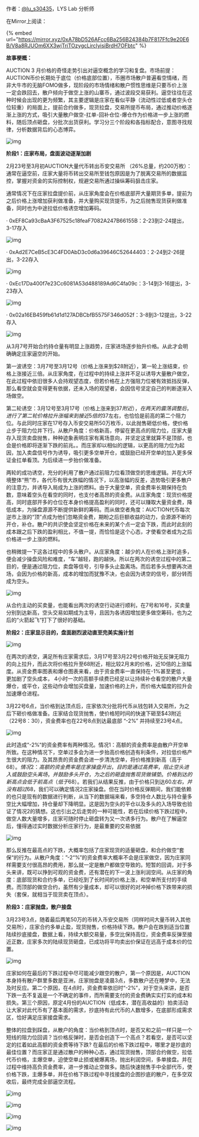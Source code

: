 作者：[@lu_s30435](https://x.com/lu_s30435)，LYS Lab 分析师

在Mirror上阅读：

{% embed url="https://mirror.xyz/0xA78bD526AFcc6Ba256B24384b7F817Ffc9e20E6B/V8a8RJUOm6XX3wjTriTOzygcLircIyisiBrdH7OFbtc" %}

**故事梗概：**

AUCTION 3 月价格的奇怪走势引出对逼空概念的学习和复盘。市场前提：AUCTION币价长期处于底位（价格底部位置），币圈市场散户普遍看空情绪，而非大牛市的无脑FOMO做多，现阶段的市场情绪和散户惯性思维是只要币价上涨一定会跌回去，散户倾向于做空上涨的山寨币，通过波段交易获利。逼空往往在这种时候会出现的更为频繁，其主要逻辑是庄家在看似平静（流动性过低或者空头仓位较重）的局面上，提前合约做多，现货拉盘，交易所提币布局，通过推动价格逐渐上涨的方式，吸引大量散户做空-扛单-回补仓位-爆仓作为价格进一步上涨的燃料，随后顶点砸盘，分批次出货获利。学习分三个阶段和各指标配合，意图寻找规律，分析数据背后的心态博弈。

![img](https://images.mirror-media.xyz/publication-images/y8NKgtLECV36oosLTHfSn.png)

**阶段1：庄家布局，盘面波动逐渐加剧**

2月23号至3月初AUCTION大量代币转出币安交易所 （26%总量，约200万枚）：通常在逼空前，庄家大量将币转出交易所至钱包原因是为了脱离交易所的数据监控，掌握对资金的实际控制权，规避交易所通过操纵筹码狙击庄家。

通常情况下在庄家拉盘提价前，从庄家角度会在价格底部开大量期货多单，提前为之后价格上涨增加获利做准备，并大量购买现货提币，为之后抛售现货获利做准备，同时也为中途拉低价格诱空增加筹码。

·     0xEF8Ca93cBaA3F67525c18feaF7082A247B66155B：2-23到2-24提出，3-17存入

![img](https://images.mirror-media.xyz/publication-images/pdKtqWEiCgDxHrt43z2A7.png)

·     0xAd2E7CeB5cE3C4FD0AbD3c0d6a39646C52644403：2-24到2-26提出，3-22存入

![img](https://images.mirror-media.xyz/publication-images/RPtNEKOY6sOCS5DoufW4l.png)

·     0xEc17Da400f7e23Cc6081A53d488189Ad6C4fa09c：3-14到3-16提出，3-23存入

![img](https://images.mirror-media.xyz/publication-images/EmYhyuCCX39G3K7F972pa.png)

·     0x02a16EB459fb61d1d127ADBCbfB5575F346d052f：3-8到3-12提出，3-22存入

![img](https://images.mirror-media.xyz/publication-images/pFCvNLb_RNmYQkP267c8o.png)

从3月7号开始合约持仓量有明显上涨趋势，庄家进场逐步抬升价格。从此才会明确确定庄家逼空的开始。

第一波诱空：3月7号至3月12号（价格上涨来到$28附近），第一轮上涨结束，价格上涨接近三倍。从庄家角度，在过程中的持续上涨并不足以诱导大量散户做空，在此过程中依旧很多人会持观望态度，但若价格在上方强阻力位被有效抵挡反弹，那么看空就会变得更有依据，还未入场的观望者，会因信号坚定自己的判断逐渐入场做空。

第二轮诱空：3月12号至3月17号（价格上涨来到$37附近），在两天的震荡调整后，进行了第二轮价格拉升涨幅来到接近5倍的$37左右，也恰恰是前高的第二个阻力位。与此同时庄家在17号存入币安交易所50万枚币，以此抛售砸低价格，使价格止步于阻力位并下行。从散户角度：价格新高，停留在更高点的阻力位，庄家大量存入现货卖盘抛售，种种迹象表明庄家有离场意向，并坚定这里就算不是顶部，也会是价格即将逐渐下跌的前兆。。而庄家却以相似的逻辑，以更高的阻力位为起因，加入卖盘信号作为诱导，吸引更多空单开仓，或鼓励已经开空单的加入更多保证金扛单看顶。为后续进一步抬价做准备。

两轮的成功诱空，充分的利用了散户通过前阻力位看顶做空的思维逻辑。并在大环境整体“熊”市，各代币有很大跌幅的情况下，以高涨幅的反差，造势吸引更多散户的注意力，并诱导入局成为上涨的燃料。由于大量空单，资金费率长期保持在负数，意味着空头在看空的同时，也支付者高昂的资金费。从庄家角度：现货价格提高，同时底部开多的仓位在本身价格提高盈利的同时，还可以赚取大量资金费，降低成本，为操盘源源不断提供新鲜的筹码。而从做空者角度：AUCTION代币每次逆市上涨的“顶”点成为他们忽略资金费，期盼之后巨额收益的动力，会源源不断的开仓，补仓。散户的共识使会坚定价格在未来的某个点一定会下跌，而此时此刻的成本跟之后下跌的盈利相比，不值一提，而恰恰是这个心态，才使看空者成为之后价格进一步上涨的燃料。

也稍微提一下这各过程中的多头散户。从庄家角度：越少的人在价格上涨时追多，便会减少操盘风险和难度，“车”越轻，跑的越快。所以在两次的诱空过程中的第二目的，便是通过阻力位，卖盘等信号，引导多头止盈离场。而后若多头想要再次进场，会因为价格的新高，成本的增加而犹豫不决，也会因为诱空的信号，部分转而成为空头。

![img](https://images.mirror-media.xyz/publication-images/x54jLIb9bV5hR56vRFSXc.png)

从合约主动的买卖量，也能看出两次的诱空行动进行顺利，在7号和16号，买卖量分别到达新高，空头交易如期成为主导，且因为各诱因增加更多做空筹码，也为之后的“火箭起飞“打下了很好的基础。

**阶段2：庄家显示目的，盘面剧烈波动直至完美实施计划**

![img](https://images.mirror-media.xyz/publication-images/2H1oidy1mypMW4xiJpuk2.png)

在两次的诱空，满足所有庄家需求后，3月17号至3月22号价格开始无反弹无阻力的向上拉升，而此次将价格拉升至68附近，相比较2月末的价格，近10倍的上涨幅度。从资金费率图表和爆仓图表来看，由于资金费率一直保持在-1%甚至更低 ，更加剧了空头成本， 4小时一次的高额手续费已经足以让持续补仓看空的散户大量爆仓，或平仓，这些动作会增加买盘量，加速价格的上升，而价格大幅度的拉升会加速爆仓进程。

3月22号6点，当价格到达顶点后，庄家依次分批将代币从钱包转入交易所，为之后下砸价格做准备。庄家结合现货抛售，使价格短时间的快速下砸至$43附近（22号8：30），资金费率也在22号8点到达最底部 “-2%” 并持续至23号4点。

![img](https://images.mirror-media.xyz/publication-images/5nS9UvMg-nVRQDAyWHd9w.png)

此时造成“-2%“的资金费率有两种情况。情况1：高额的资金费率是由散户开空单所致。在这种情况下，空单过多会为进一步抬高价格创造有利条件，对拉低价格产生很大的阻力。及其昂贵的资金费会进一步清洗空单，将价格推到新高（高于$68）。情况2：高额的资金费率是庄家操盘开出，目的是通过高费率，阻止空头进入或鼓励空头离场，并鼓励多头开仓，为之后的砸盘抛售现货做铺垫。价格到达的新高点会低于前高点（低于$68）。若我们从结果反推，由于价格只到达$60左右，并没有超过$68，我们可以确定情况2庄家操盘。但在当时价格反弹期间，我们能依赖的也只是现有的数据进行判断，从当下的数据端来看，多空持仓人数比与持仓量多空比大幅增加，持仓量却下降明显。这是因为空头的平仓以及多头的入场导致也验证了情况2的猜想。这也引出之后走势的一种可能性，若在后续价格下跌过程中，做空人数大量增多，庄家可随时停止砸盘转为又一次诱多行为。散户在了解逼空后，懂得通过实时数据分析庄家行为，是最重要的交易依据

![img](https://images.mirror-media.xyz/publication-images/4thToLTiJEbPh7yXq41Mv.png)

那么反推在最高点的下跌，大概率包括了庄家现货的适量砸盘，和合约做空“套保“的行为。从散户角度：”-2“%”的资金费率大概率不会是庄家做空，因为庄家同样需要支付很高昂的费用，那么就一定是散户都做空导致的。短暂的回调，对于多头来讲，既可以挣到可观的资金费，还有潜在的下一波上涨利润空间。从庄家的角度：底部现货和合约多单，已经吃到了长时间的价格上涨，和空单所支付的手续费。而顶部的做空合约，虽然有少量成本，却可以很好的对冲掉价格下跌带来的损失（套保，就相当于现货卖在顶点）。

**阶段3：庄家抛盘，散户接盘**

3月23号3点，随着最后两笔50万的币转入币安交易所（同样时间大量币转入其他交易所），庄家合约多单止盈，现货抛售，价格持续下跌。散户会在跌到适当位置陆续抄底接盘，数据上看，持续大额交易量，多空比保持高位，资金费率反弹至接近正数，庄家多次的陆续现货砸盘，已成功将平均卖出价保证在远高于成本价的位置。

![img](https://images.mirror-media.xyz/publication-images/YzDj2LURVx2a0FqyfLsfq.png)

庄家如何在最后的下跌过程中尽可能减少跟空的散户，第一个原因是，AUCTION本身持有散户群里多数是亚洲，庄家抛盘是凌晨3点，多数散户还在睡梦中，无法及时反应。第二个原因，在4点时，资金费率依旧时“-2%”，对于空头来讲，是否下跌一去不复返是一个不确定的事件，而所需要支付的资金费确实实打实的成本和损失。第三个原因，原定4月份的AUCTION（低成本，潜在高收益的）拍卖活动让大家对此代币有了基本面的需求，抄底持有此代币的人数增多，在底部形成需求区，恰好满足庄家接盘需求。

整体的拉盘到踩盘，从散户的角度：当价格到顶点时，是否又和之前一样只是一个短线的阻力位回调？当价格反弹时，是否会创造下一个高点？若看空，是否可以坚定的扛着如此高额的资金费等待下跌? 在最后的价格下跌过程中，哪里才是抄底的最佳位置？而庄家正是通过散户的种种心态，通过现货抛售，顶部合约做空，拉低代币价格，主爆空单，迫使空单止损或被爆离场，抛出利润空间，多单接盘。并在过程中维持高负资金费率，进一步推动止空做多。随后快速抛售手中全部代币，使价格下跌，主爆多单，并在价格下跌过程中寻找接盘的企图抄底的散户，在多空双收后，最终完成全部逼空流程。

![img](https://images.mirror-media.xyz/publication-images/X3mmbdQt-yLmBm1ZbFW6h.png)

![img](https://images.mirror-media.xyz/publication-images/n-ZpyLJ_PUx8-usd26SNQ.png)

![img](https://images.mirror-media.xyz/publication-images/LQJrXbUH6vJXX3Nxsd9OA.png)

![img](https://images.mirror-media.xyz/publication-images/C8MR-G2oetktZ9nIbYYPE.png)
